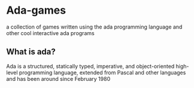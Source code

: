# Ada-games
a collection of games written using the ada programming language and other cool interactive ada programs
## What is ada?
Ada is a structured, statically typed, imperative, and object-oriented high-level programming language, extended from Pascal and other languages and has been around since February 1980
